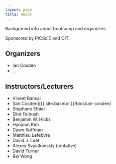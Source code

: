 ```yaml
---
layout: page
title: About
---
```


Background info about bootcamp and organizers

<!--
hopefully we will have sponsors!  I don't want to be presumptive, but if we don't, it won't happen
-->
Sponsored by PICSciE and OIT.  


## Organizers
* Ian Cosden
* ...

<!--
Do we want to have bio's, links, and/or pictures here?
-->
## Instructors/Lecturers
* Vineet Bansal
* [Ian Cosden]({{ site.baseurl }}/bios/ian-cosden)
* Stephane Ethier
* Eliot Feibush
* Benjamin W. Hicks
* Hyojoon Kim
* Dawn Koffman
* Matthieu Lefebvre
* David J. Luet
* Alexey Svyatkovskiy (tentative)
* David Turner
* Bei Wang 
